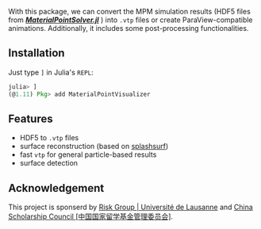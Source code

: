 With this package, we can convert the MPM simulation results (HDF5 files from ***[MaterialPointSolver.jl](https://github.com/LandslideSIM/MaterialPointSolver.jl)*** ) into `.vtp` files or create ParaView-compatible animations. Additionally, it includes some post-processing functionalities.

## Installation

Just type `]` in Julia's  `REPL`:

```julia
julia> ]
(@1.11) Pkg> add MaterialPointVisualizer
```

## Features

- HDF5 to `.vtp` files
- surface reconstruction (based on [splashsurf](https://github.com/InteractiveComputerGraphics/splashsurf))
- fast `vtp` for general particle-based results
- surface detection

## Acknowledgement

This project is sponserd by [Risk Group | Université de Lausanne](https://wp.unil.ch/risk/) and [China Scholarship Council [中国国家留学基金管理委员会]](https://www.csc.edu.cn/).